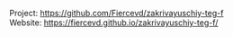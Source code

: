 Project: https://github.com/Fiercevd/zakrivayuschiy-teg-f <br>
Website: https://fiercevd.github.io/zakrivayuschiy-teg-f/
